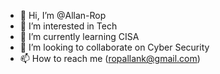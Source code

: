 - 👋 Hi, I’m @Allan-Rop
- 👀 I’m interested in Tech
- 🌱 I’m currently learning CISA
- 💞️ I’m looking to collaborate on Cyber Security
- 📫 How to reach me (ropallank@gmail.com)

<!---
Allan-Rop/Allan-Rop is a ✨ special ✨ repository because its `README.md` (this file) appears on your GitHub profile.
You can click the Preview link to take a look at your changes.
--->
